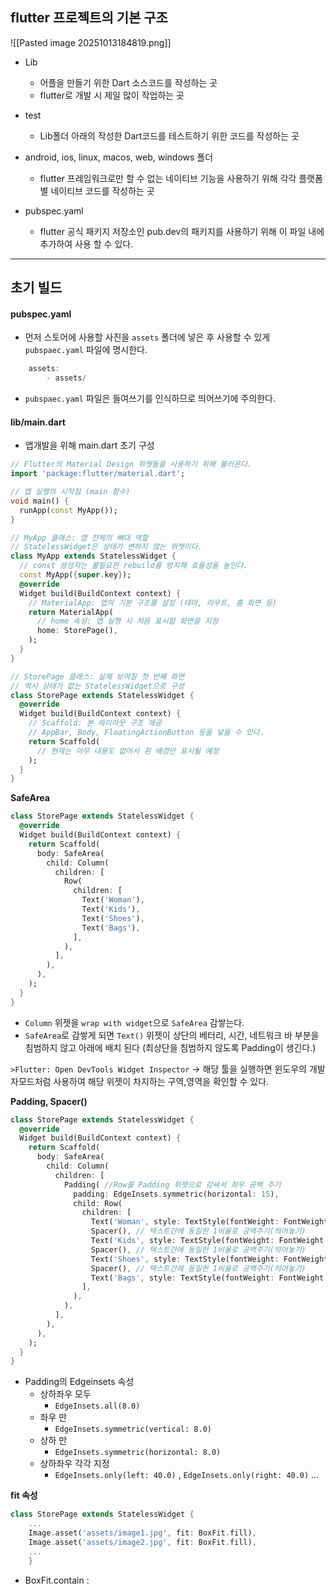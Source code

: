 
## flutter 프로젝트의 기본 구조

![[Pasted image 20251013184819.png]]

- Lib
	- 어플을 만들기 위한 Dart 소스코드를 작성하는 곳
	- flutter로 개발 시 제일 많이 작업하는 곳

- test
	- Lib폴더 아래의 작성한 Dart코드를 테스트하기 위한 코드를 작성하는 곳

- android, ios, linux, macos, web, windows 폴더
	- flutter 프레임워크로만 할 수 없는 네이티브 기능을 사용하기 위해 각각 플랫폼 별 네이티브 코드를 작성하는 곳
- pubspec.yaml
	- flutter 공식 패키지 저장소인 pub.dev의 패키지를 사용하기 위해 이 파일 내에 추가하여 사용 할 수 있다.

---
## 초기 빌드

#### pubspec.yaml
- 먼저 스토어에 사용할 사진을 `assets` 폴더에 넣은 후 사용할 수 있게 `pubspaec.yaml` 파일에 명시한다.
```dart
	assets:
		- assets/
```
- `pubspaec.yaml` 파일은 들여쓰기를 인식하므로 띄어쓰기에 주의한다.


#### lib/main.dart
- 앱개발을 위해 main.dart 초기 구성
```dart
// Flutter의 Material Design 위젯들을 사용하기 위해 불러온다.
import 'package:flutter/material.dart';

// 앱 실행의 시작점 (main 함수)
void main() {
  runApp(const MyApp());
}

// MyApp 클래스: 앱 전체의 뼈대 역할
// StatelessWidget은 상태가 변하지 않는 위젯이다.
class MyApp extends StatelessWidget {
  // const 생성자는 불필요한 rebuild를 방지해 효율성을 높인다.
  const MyApp({super.key});
  @override
  Widget build(BuildContext context) {
    // MaterialApp: 앱의 기본 구조를 설정 (테마, 라우트, 홈 화면 등)
    return MaterialApp(
      // home 속성: 앱 실행 시 처음 표시할 화면을 지정
      home: StorePage(),
    );
  }
}

// StorePage 클래스: 실제 보여질 첫 번째 화면
// 역시 상태가 없는 StatelessWidget으로 구성
class StorePage extends StatelessWidget {
  @override
  Widget build(BuildContext context) {
    // Scaffold: 본 레이아웃 구조 제공
    // AppBar, Body, FloatingActionButton 등을 넣을 수 있다.
    return Scaffold(
      // 현재는 아무 내용도 없어서 흰 배경만 표시될 예정
    );
  }
}
```

**SafeArea**
```dart
class StorePage extends StatelessWidget {
  @override
  Widget build(BuildContext context) {
    return Scaffold(
      body: SafeArea(
        child: Column(
          children: [
            Row(
              children: [
                Text('Woman'),
                Text('Kids'),
                Text('Shoes'),
                Text('Bags'),
              ],
            ),
          ],
        ),
      ),
    );
  }
}
```

- `Column` 위젯을 `wrap with widget`으로 `SafeArea` 감쌓는다.
- `SafeArea`로 감쌓게 되면 `Text()` 위젯이 상단의 베터리, 시간, 네트워크 바 부분을 침범하지 않고 아래에 배치 된다 (최상단을 침범하지 않도록 Padding이 생긴다.)

`>Flutter: Open DevTools Widget Inspector` 
→ 해당 툴을 실행하면 윈도우의 개발자모드처럼 사용하여 해당 위젯이 차지하는 구역,영역을 확인할 수 있다.

**Padding, Spacer()**
```dart
class StorePage extends StatelessWidget {
  @override
  Widget build(BuildContext context) {
    return Scaffold(
      body: SafeArea(
        child: Column(
          children: [
            Padding( //Row를 Padding 위젯으로 감싸서 좌우 공백 주기
              padding: EdgeInsets.symmetric(horizontal: 15),
              child: Row(
                children: [
                  Text('Woman', style: TextStyle(fontWeight: FontWeight.bold)),
                  Spacer(), // 텍스트간에 동일한 1비율로 공백주기(띄어놓기)
                  Text('Kids', style: TextStyle(fontWeight: FontWeight.bold)),
                  Spacer(), // 텍스트간에 동일한 1비율로 공백주기(띄어놓기)
                  Text('Shoes', style: TextStyle(fontWeight: FontWeight.bold)),
                  Spacer(), // 텍스트간에 동일한 1비율로 공백주기(띄어놓기)
                  Text('Bags', style: TextStyle(fontWeight: FontWeight.bold)),
                ],
              ),
            ),
          ],
        ),
      ),
    );
  }
}

```

- Padding의 Edgeinsets 속성
	-  상하좌우 모두
	    - `EdgeInsets.all(8.0)`
	- 좌우 만
	    - `EdgeInsets.symmetric(vertical: 8.0)`
	- 상하 만
	    - `EdgeInsets.symmetric(horizontal: 8.0)`
	- 상하좌우 각각 지정
	    - `EdgeInsets.only(left: 40.0)` , `EdgeInsets.only(right: 40.0)` …

**fit 속성**
```dart
class StorePage extends StatelessWidget {
	...
	Image.asset('assets/image1.jpg', fit: BoxFit.fill),
	Image.asset('assets/image2.jpg', fit: BoxFit.fill),
	...
	}
```

- BoxFit.contain : 

